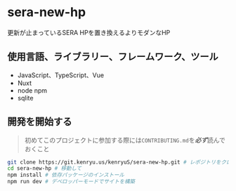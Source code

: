 # sera-new-hp

更新が止まっているSERA HPを置き換えるよりモダンなHP

## 使用言語、ライブラリー、フレームワーク、ツール

* JavaScript、TypeScript、Vue
* Nuxt
* node npm
* sqlite

## 開発を開始する

> 初めてこのプロジェクトに参加する際には`CONTRIBUTING.md`を***必ず***読んでおくこと

```bash
git clone https://git.kenryu.us/kenryuS/sera-new-hp.git # レポジトリをクローン
cd sera-new-hp # 移動して
npm install # 依存パッケージのインストール
npm run dev # デベロッパーモードでサイトを構築
```
